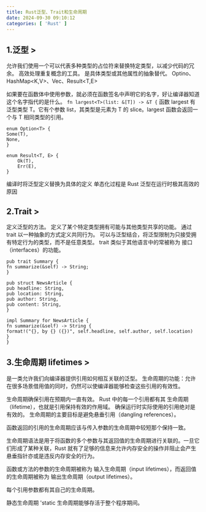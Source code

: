 ```yaml
---
title: Rust泛型、Trait和生命周期
date: 2024-09-30 09:10:12
categories: [ 'Rust' ]
---
```


## 1.泛型 >

允许我们使用一个可以代表多种类型的占位符来替换特定类型，以减少代码的冗余。
高效处理重复概念的工具。
是具体类型或其他属性的抽象替代。
Optino<T>、 HashMap<K,V>、Vec<T>、Result<T,E>

如果要在函数体中使用参数，就必须在函数签名中声明它的名字，好让编译器知道这个名字指代的是什么。
`fn largest<T>(list: &[T]) -> &T {`
函数 largest 有泛型类型 T。它有个参数 list，其类型是元素为 T 的 slice。largest 函数会返回一个与 T 相同类型的引用。
```
enum Option<T> {
Some(T),
None,
}

enum Result<T, E> {
    Ok(T),
    Err(E),
}

```
编译时将泛型定义替换为具体的定义
单态化过程是 Rust 泛型在运行时极其高效的原因

## 2.Trait >

定义泛型的方法。
定义了某个特定类型拥有可能与其他类型共享的功能。
通过 trait 以一种抽象的方式定义共同行为。
可以与泛型结合，将泛型限制为只接受拥有特定行为的类型，而不是任意类型。
trait 类似于其他语言中的常被称为 接口（interfaces）的功能。

```
pub trait Summary {
fn summarize(&self) -> String;
}

pub struct NewsArticle {
pub headline: String,
pub location: String,
pub author: String,
pub content: String,
}

impl Summary for NewsArticle {
fn summarize(&self) -> String {
format!("{}, by {} ({})", self.headline, self.author, self.location)
}
}
```

## 3.生命周期 lifetimes >

是一类允许我们向编译器提供引用如何相互关联的泛型。
生命周期的功能：允许在很多场景借用值的同时，仍然可以使编译器能够检查这些引用的有效性。

生命周期确保引用在预期内一直有效。
Rust 中的每一个引用都有其 生命周期（lifetime），也就是引用保持有效的作用域。
确保运行时实际使用的引用绝对是有效的。
生命周期的主要目标是避免悬垂引用（dangling references）。

函数返回的引用的生命周期应该与传入参数的生命周期中较短那个保持一致。

生命周期语法是用于将函数的多个参数与其返回值的生命周期进行关联的。一旦它们形成了某种关联，Rust 就有了足够的信息来允许内存安全的操作并阻止会产生悬垂指针亦或是违反内存安全的行为。

函数或方法的参数的生命周期被称为 输入生命周期（input lifetimes），而返回值的生命周期被称为 输出生命周期（output lifetimes）。

每个引用参数都有其自己的生命周期。

静态生命周期 'static 生命周期能够存活于整个程序期间。




